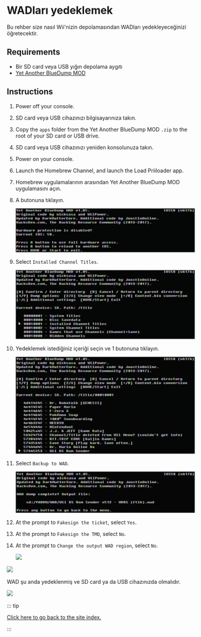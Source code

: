 # WADları yedeklemek

Bu rehber size nasıl Wii'nizin depolamasından WADları yedekleyeceğinizi öğretecektir.

## Requirements

- Bir SD card veya USB yığın depolama aygıtı
- [Yet Another BlueDump MOD](https://oscwii.org/library/app/Yet-Another-BlueDump-Mod)

## Instructions

1. Power off your console.

2. SD card veya USB cihazınızı bilgisayarınıza takın.

3. Copy the `apps` folder from the Yet Another BlueDump MOD `.zip` to the root of your SD card or USB drive.

4. SD card veya USB cihazınızı yeniden konsolunuza takın.

5. Power on your console.

6. Launch the Homebrew Channel, and launch the Load Priiloader app.

7. Homebrew uygulamalarının arasından Yet Another BlueDump MOD uygulamasını açın.

8. A butonuna tıklayın.

   ![](/images/homebrew/DumpWADS/1.png)

9. Select `Installed Channel Titles`.

   ![](/images/homebrew/DumpWADS/2.png)

10. Yedeklemek istediğiniz içeriği seçin ve 1 butonuna tıklayın.

    ![](/images/homebrew/DumpWADS/3.png)

11. Select `Backup to WAD`.

    ![](/images/homebrew/DumpWADS/4.png)

12. At the prompt to `Fakesign the ticket`, select `Yes`.

13. At the prompt to `Fakesign the TMD`, select `No`.

14. At the prompt to `Change the output WAD region`, select `No`.

    ![](/images/homebrew/DumpWADS/5.png)

![](/images/homebrew/DumpWADS/6.png)

WAD şu anda yedeklenmiş ve SD card ya da USB cihazınızda olmalıdır.

![](/images/homebrew/DumpWADS/7.png)

::: tip

[Click here to go back to the site index.](site-navigation)

:::
